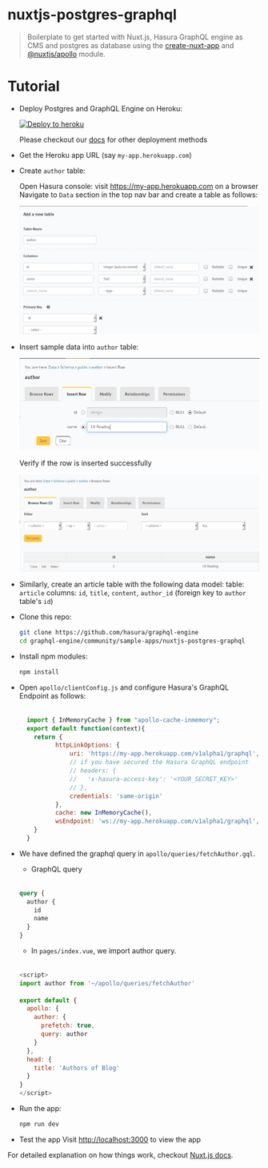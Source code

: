 # nuxtjs-postgres-graphql

> Boilerplate to get started with Nuxt.js, Hasura GraphQL engine as CMS and postgres as database using the [create-nuxt-app](https://nuxtjs.org/guide/installation) and [@nuxtjs/apollo](https://github.com/nuxt-community/apollo-module) module.

# Tutorial

- Deploy Postgres and GraphQL Engine on Heroku:
  
  [![Deploy to
  heroku](https://www.herokucdn.com/deploy/button.svg)](https://heroku.com/deploy?template=https://github.com/hasura/graphql-engine-heroku)

  Please checkout our [docs](https://docs.hasura.io/1.0/graphql/manual/deployment/index.html) for other deployment methods

- Get the Heroku app URL (say `my-app.herokuapp.com`)
- Create `author` table:
  
  Open Hasura console: visit https://my-app.herokuapp.com on a browser  
  Navigate to `Data` section in the top nav bar and create a table as follows:

  ![Create author table](../gatsby-postgres-graphql/assets/add_table.jpg)

- Insert sample data into `author` table:

  ![Insert data into author table](../gatsby-postgres-graphql/assets/insert_data.jpg)

  Verify if the row is inserted successfully

  ![Insert data into author table](../gatsby-postgres-graphql/assets/browse_rows.jpg)

- Similarly, create an article table with the following data model:
table: `article`
columns: `id`, `title`, `content`, `author_id` (foreign key to `author` table's `id`)

- Clone this repo:
  ```bash
  git clone https://github.com/hasura/graphql-engine
  cd graphql-engine/community/sample-apps/nuxtjs-postgres-graphql
  ```

- Install npm modules:
  ```bash
  npm install
  ```

- Open `apollo/clientConfig.js` and configure Hasura's GraphQL Endpoint as follows: 
  ```js

    import { InMemoryCache } from "apollo-cache-inmemory";
    export default function(context){
      return {
            httpLinkOptions: {
                uri: 'https://my-app.herokuapp.com/v1alpha1/graphql',
                // if you have secured the Hasura GraphQL endpoint
                // headers: {
                //   'x-hasura-access-key': '<YOUR_SECRET_KEY>'
                // },
                credentials: 'same-origin'
            },
            cache: new InMemoryCache(),
            wsEndpoint: 'ws://my-app.herokuapp.com/v1alpha1/graphql',
      }
    }
  ```

- We have defined the graphql query in `apollo/queries/fetchAuthor.gql`. 
    - GraphQL query

    ```graphql

    query {
      author {
        id
        name
      }
    }

    ```

    - In `pages/index.vue`, we import author query.
    ```js

    <script>
    import author from '~/apollo/queries/fetchAuthor'

    export default {
      apollo: {
        author: {
          prefetch: true,
          query: author
        }
      },
      head: {
        title: 'Authors of Blog'
      }
    }
    </script>

    ```


- Run the app:
  ```bash
  npm run dev
  ```
- Test the app
  Visit [http://localhost:3000](http://localhost:3000) to view the app

For detailed explanation on how things work, checkout [Nuxt.js docs](https://nuxtjs.org).
